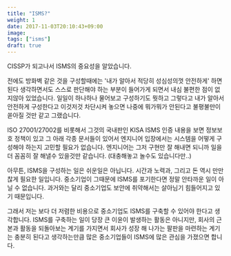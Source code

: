 ```yaml
---
title: "ISMS?"
weight: 1
date: 2017-11-03T20:10:43+09:00
image: 
tags: ["isms"]
draft: true
---
```

CISSP가 되고나서 ISMS의 중요성을 알았습니다.

<!--more-->

전에도 방화벽 같은 것을 구성할때에는 '내가 알아서 적당히 성심성의껏 안전하게' 하면된다 생각하면서도 스스로 판단해야 하는 부분이 들어가게 되면서 내심 불편한 점이 없지않아 있었습니다. 일일이 하나하나 물어보고 구성하기도 뭣하고 그렇다고 내가 알아서 안전하게 구성한다고 이것저것 차단시켜 놓으면 나중에 뭐가뭐가 안된다고 불평불만이 쏟아질 것만 같고 그랬습니다.

ISO 27001/27002를 비롯해서 그것의 국내판인 KISA ISMS 인증 내용을 보면 정보보호 정책이 있고 그 아래 각종 문서들이 있어서 엔지니어 입장에서는 시스템을 어떻게 구성해야 하는지 고민할 필요가 없습니다. 엔지니어는 그저 구현만 잘 해내면 되니까 일을 더 꼼꼼히 잘 해낼수 있을것만 같습니다. (대충해놓고 놀수도 있습니다만..)

아무튼, ISMS을 구성하는 일은 쉬운일은 아닙니다. 시간과 노력과, 그리고 돈 역시 만만찮게 필요한 일입니다. 중소기업이 그때문에 ISMS를 포기한다면 정말 안타까운 일이 아닐 수 없습니다. 과거와는 달리 중소기업도 보안에 취약해서는 살아님기 힘들어지고 있기 때문입니다.

그래서 저는 보다 더 저렴한 비용으로 중소기업도 ISMS를 구축할 수 있어야 한다고 생각합니다. ISMS를 구축하는 일이 당장 큰 이윤이 발생하는 활동은 아니지만, 회사의 근본과 활동을 되돌아보는 계기를 가지면서 회사가 성장 해 나가는 팔판을 마련하는 계기는 충분히 된다고 생각하는만큼 많은 중소기업들이 ISMS에 많은 관심을 가졌으면 합니다.
